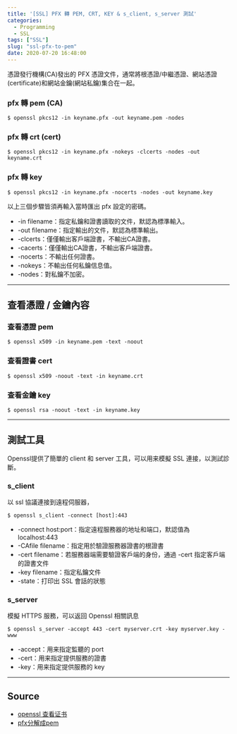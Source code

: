 ```yaml
---
title: '[SSL] PFX 轉 PEM, CRT, KEY & s_client, s_server 測試'
categories:
  - Programming
  - SSL
tags: ["SSL"]
slug: "ssl-pfx-to-pem"
date: 2020-07-20 16:48:00
---
```

憑證發行機構(CA)發出的 PFX 憑證文件，通常將根憑證/中繼憑證、網站憑證(certificate)和網站金鑰(網站私鑰)集合在一起。
<!--more-->
### pfx 轉 pem (CA)

```
$ openssl pkcs12 -in keyname.pfx -out keyname.pem -nodes
```

### pfx 轉 crt (cert)
```
$ openssl pkcs12 -in keyname.pfx -nokeys -clcerts -nodes -out keyname.crt
```

### pfx 轉 key
```
$ openssl pkcs12 -in keyname.pfx -nocerts -nodes -out keyname.key
```
以上三個步驟皆須再輸入當時匯出 pfx 設定的密碼。

- -in filename：指定私鑰和證書讀取的文件，默認為標準輸入。
- -out filename：指定輸出的文件，默認為標準輸出。
- -clcerts：僅僅輸出客戶端證書，不輸出CA證書。 
- -cacerts：僅僅輸出CA證書，不輸出客戶端證書。
- -nocerts：不輸出任何證書。
- -nokeys：不輸出任何私鑰信息值。
- -nodes：對私鑰不加密。
------------------------------------

## 查看憑證 / 金鑰內容

### 查看憑證 pem
```
$ openssl x509 -in keyname.pem -text -noout
```

### 查看證書 cert
```
$ openssl x509 -noout -text -in keyname.crt
```

### 查看金鑰 key
```
$ openssl rsa -noout -text -in keyname.key
```

------------------------------

## 測試工具
Openssl提供了簡單的 client 和 server 工具，可以用来模擬 SSL 連接，以測試診斷。

### s_client
以 ssl 協議連接到遠程伺服器，
```
$ openssl s_client -connect [host]:443
```
- -connect host:port：指定遠程服務器的地址和端口，默認值為 localhost:443
- -CAfile filename：指定用於驗證服務器證書的根證書
- -cert filename：若服務器端需要驗證客戶端的身份，通過 -cert 指定客戶端的證書文件
- -key filename：指定私鑰文件
- -state：打印出 SSL 會話的狀態


### s_server
模擬 HTTPS 服務，可以返回 Openssl 相關訊息

```
$ openssl s_server -accept 443 -cert myserver.crt -key myserver.key -www
```
- -accept：用来指定監聽的 port
- -cert：用来指定提供服務的證書
- -key：用来指定提供服務的 key

-----------

## Source
- [openssl 查看证书](https://www.jianshu.com/p/f5f93c89155e)  
- [pfx分解成pem](https://cloud.tencent.com/developer/article/1556287)  



